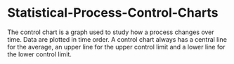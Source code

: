 # Statistical-Process-Control-Charts

The control chart is a graph used to study how a process changes over time. 
Data are plotted in time order. 
A control chart always has a central line for the average, an upper line for the upper control limit and a lower line for the lower control limit.
